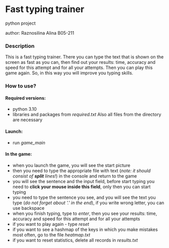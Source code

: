 # **Fast typing trainer**

python project

author: Raznosilina Alina B05-211

### **Description**

This is a fast typing trainer. There you can type the text 
that is shown on the screen as fast as you can, then find out 
your results: time, accuracy and speed for this attempt and for 
all your attempts. Then you can play this game again. So, in 
this way you will improve you typing skills.

### **How to use?**

#### Required versions:
* python 3.10
* libraries and packages from *_required.txt_*
Also all files from the directory are necessary

#### Launch:
* run *_game_main_*

#### In the game:
* when you launch the game, you will see the start picture
* then you need to type the appropriate file with text 
(_note: it should consist of **split** lines!_) in the console 
and return to the game
* you will see the sentence and the input field, before 
start typing you need to **click your mouse inside this field**,
only then you can start typing
* you need to type the sentence you see, and you will see the
text you type (*do not forget about '.' in the end*), if you 
write wrong letter, you can use backspace
* when you finish typing, type to *_enter_*, then you see your 
results: time, accuracy and speed for this attempt and for all
your attempts
* if you want to play again - type *_reset_*
* if you want to see a hashmap of the keys in which you make 
mistakes most often, go to the file *_heatmap.txt_*
* if you want to reset statistics, delete all records in
*_results.txt_*